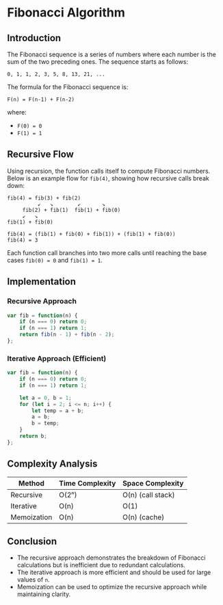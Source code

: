 # Fibonacci Algorithm

## Introduction
The Fibonacci sequence is a series of numbers where each number is the sum of the two preceding ones. The sequence starts as follows:

```
0, 1, 1, 2, 3, 5, 8, 13, 21, ...
```

The formula for the Fibonacci sequence is:

```
F(n) = F(n-1) + F(n-2)
```
where:
- `F(0) = 0`
- `F(1) = 1`

## Recursive Flow

Using recursion, the function calls itself to compute Fibonacci numbers. Below is an example flow for `fib(4)`, showing how recursive calls break down:

```
fib(4) = fib(3) + fib(2)
          ↙   ↘        ↙       ↘
     fib(2) + fib(1)  fib(1) + fib(0)
     ↙   ↘
fib(1) + fib(0)

fib(4) = (fib(1) + fib(0) + fib(1)) + (fib(1) + fib(0))
fib(4) = 3
```

Each function call branches into two more calls until reaching the base cases `fib(0) = 0` and `fib(1) = 1`.

## Implementation

### Recursive Approach
```javascript
var fib = function(n) {
    if (n === 0) return 0;
    if (n === 1) return 1;
    return fib(n - 1) + fib(n - 2);
};
```

### Iterative Approach (Efficient)
```javascript
var fib = function(n) {
    if (n === 0) return 0;
    if (n === 1) return 1;

    let a = 0, b = 1;
    for (let i = 2; i <= n; i++) {
        let temp = a + b;
        a = b;
        b = temp;
    }
    return b;
};
```

## Complexity Analysis
| Method       | Time Complexity | Space Complexity |
|-------------|----------------|-----------------|
| Recursive   | O(2ⁿ)          | O(n) (call stack) |
| Iterative   | O(n)           | O(1) |
| Memoization | O(n)           | O(n) (cache) |

## Conclusion
- The recursive approach demonstrates the breakdown of Fibonacci calculations but is inefficient due to redundant calculations.
- The iterative approach is more efficient and should be used for large values of `n`.
- Memoization can be used to optimize the recursive approach while maintaining clarity.

